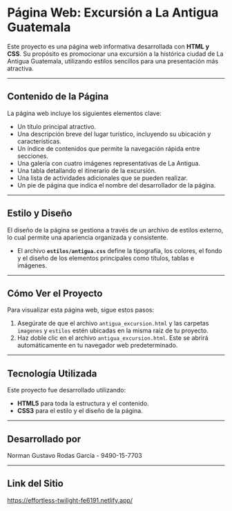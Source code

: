 # Página Web: Excursión a La Antigua Guatemala

Este proyecto es una página web informativa desarrollada con **HTML y CSS**. Su propósito es promocionar una excursión a la histórica ciudad de La Antigua Guatemala, utilizando estilos sencillos para una presentación más atractiva.

---

## Contenido de la Página

La página web incluye los siguientes elementos clave:
* Un título principal atractivo.
* Una descripción breve del lugar turístico, incluyendo su ubicación y características.
* Un índice de contenidos que permite la navegación rápida entre secciones.
* Una galería con cuatro imágenes representativas de La Antigua.
* Una tabla detallando el itinerario de la excursión.
* Una lista de actividades adicionales que se pueden realizar.
* Un pie de página que indica el nombre del desarrollador de la página.

---

## Estilo y Diseño

El diseño de la página se gestiona a través de un archivo de estilos externo, lo cual permite una apariencia organizada y consistente.

* El archivo **`estilos/antigua.css`** define la tipografía, los colores, el fondo y el diseño de los elementos principales como títulos, tablas e imágenes.

---

## Cómo Ver el Proyecto

Para visualizar esta página web, sigue estos pasos:
1.  Asegúrate de que el archivo `antigua_excursion.html` y las carpetas `imagenes` y `estilos` estén ubicadas en la misma raíz de tu proyecto.
2.  Haz doble clic en el archivo `antigua_excursion.html`. Este se abrirá automáticamente en tu navegador web predeterminado.

---

## Tecnología Utilizada

Este proyecto fue desarrollado utilizando:
* **HTML5** para toda la estructura y el contenido.
* **CSS3** para el estilo y el diseño de la página.

---

## Desarrollado por

Norman Gustavo Rodas García - 9490-15-7703

---

## Link del Sitio

https://effortless-twilight-fe6191.netlify.app/